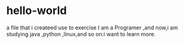 # hello-world
a file that i createed use to exercise
I am a Programer ,and now,i am studying java ,python ,linux,and so on.i want to learn more.
